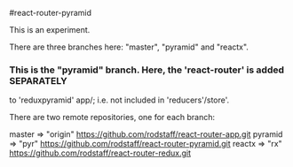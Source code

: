 #react-router-pyramid

This is an experiment.

There are three branches here:  "master", "pyramid" and "reactx".

###  This is the "pyramid" branch.  Here, the 'react-router' is added SEPARATELY 
to 'reduxpyramid' app/; i.e. not included in 'reducers'/store'.

There are two remote repositories, one for each branch:

master =>   "origin"	https://github.com/rodstaff/react-router-app.git
pyramid =>  "pyr"   	https://github.com/rodstaff/react-router-pyramid.git
reactx =>   "rx"    	https://github.com/rodstaff/react-router-redux.git 

